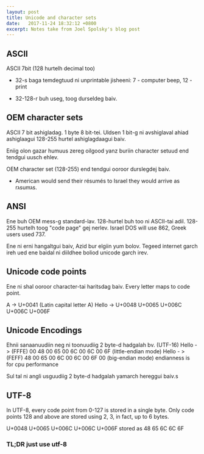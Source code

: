 ```yaml
---
layout: post
title: Unicode and character sets
date:   2017-11-24 18:32:12 +0800
excerpt: Notes take from Joel Spolsky's blog post
---
```


## ASCII

ASCII 7bit (128 hurtelh decimal too)
- 32-s baga temdegtuud ni unprintable
  jisheeni: 7 - computer beep, 12 - print

- 32-128-r buh useg, toog durseldeg baiv.

## OEM character sets
ASCII 7 bit ashigladag. 1 byte 8 bit-tei. Uldsen 1 bit-g ni avshiglaval ahiad
ashiglaagui 128-255 hurtel ashiglagdaagui baiv.

Eniig olon gazar humuus zereg oilgood yanz buriin character setuud end tendgui
uusch ehlev.

OEM character set (128-255) end tendgui ooroor durslegdej baiv.
  - American would send their résumés to Israel they would arrive as rגsumגs.

## ANSI
Ene buh OEM mess-g standard-lav.
128-hurtel buh too ni ASCII-tai adil.
128-255 hurtelh toog "code page" gej nerlev. Israel DOS will use 862, Greek
users used 737.

Ene ni erni hangaltgui baiv, Azid bur elgiin yum bolov.
Tegeed internet garch ireh ued ene baidal ni diildhee boliod unicode garch irev.

## Unicode code points
Ene ni shal ooroor character-tai haritsdag baiv.
Every letter maps to code point.

A -> U+0041 (Latin capital letter A)
Hello -> U+0048 U+0065 U+006C U+006C U+006F

## Unicode Encodings
Ehnii sanaanuudiin neg ni toonuudiig 2 byte-d hadgalah bv. (UTF-16)
Hello - > (FFFE) 00 48 00 65 00 6C 00 6C 00 6F (little-endian mode)
Hello - > (FEFF) 48 00 65 00 6C 00 6C 00 6F 00 (big-endian mode)
endianness is for cpu performance

Sul tal ni angli usguudiig 2 byte-d hadgalah yamarch hereggui baiv.s

## UTF-8
In UTF-8, every code point from 0-127 is stored in a single byte.
Only code points 128 and above are stored using 2, 3, in fact, up to 6 bytes.

U+0048 U+0065 U+006C U+006C U+006F stored as 48 65 6C 6C 6F

### TL;DR just use utf-8
